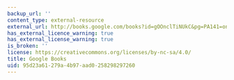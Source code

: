 ```yaml
---
backup_url: ''
content_type: external-resource
external_url: http://books.google.com/books?id=gOOnclTiNUkC&pg=PA141=onepage
has_external_licence_warning: true
has_external_license_warning: true
is_broken: ''
license: https://creativecommons.org/licenses/by-nc-sa/4.0/
title: Google Books
uid: 95d23a61-279a-4b97-aad0-258298297260
---
```

